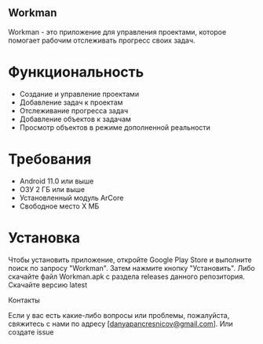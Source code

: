 ## Workman
Workman - это приложение для управления проектами, которое помогает рабочим отслеживать прогресс своих задач.

# Функциональность

* Создание и управление проектами
* Добавление задач к проектам
* Отслеживание прогресса задач
* Добавление объектов к задачам
* Просмотр объектов в режиме дополненной реальности
# Требования

* Android 11.0 или выше
* ОЗУ 2 ГБ или выше
* Установленный модуль ArCore
* Свободное место X МБ

# Установка

Чтобы установить приложение, откройте Google Play Store и выполните поиск по запросу "Workman". Затем нажмите кнопку "Установить".
Либо скачайте файл Workman.apk с раздела releases данного репозитория. Скачайте версию latest

Контакты

Если у вас есть какие-либо вопросы или проблемы, пожалуйста, свяжитесь с нами по адресу [danyapancresnicov@gmail.com].
Или создате issue
